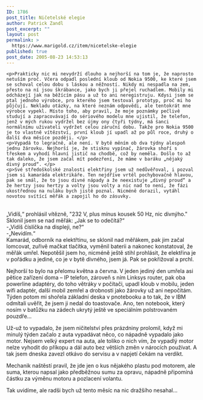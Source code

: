 ```yaml
---
ID: 1786
post_title: Ničetelské elegie
author: Patrick Zandl
post_excerpt: ""
layout: post
permalink: >
  https://www.marigold.cz/item/nicetelske-elegie
published: true
post_date: 2005-08-23 14:53:13
---
```

	<p>Prakticky nic mi nevydrží dlouho a nejhorší na tom je, že naprosto netuším proč. Včera odpadl poslední kloub od Nokia 9500, ke které jsem se schoval celou dobu s láskou a něžností. Nikdy mi nespadla na zem, přesto na ní jsou škrábance, jako bych ji přejel ruchadlem. Mobily mi odcházejí jak na běžícím pásu a už to ani neregistruju. Kdysi jsem se ptal jednoho výrobce, pro kterého jsem testoval prototyp, proč mi ho půjčují. Nekladu otázky, na které neznám odpovědi, ale tentokrát mne výrobce vypekl. Místo toho, aby pravil, že moje poznámky pečlivě studují a zapracovávají do sériového modelu mne ujistil, že telefon, jenž v mých rukou vydržel bez újmy ony čtyři týdny, má šanci normálnímu uživateli vydržet celou záruční dobu. Takže pro Nokia 9500 je to vlastně vítězství, první kloub jí upadl až po půl roce, druhý o další dva měsíce později. </p>
	<p>Vypadá to legračně, ale není. V bytě měním ob dva týdny alespoň jednu žárovku. Nejhorší je, že stisknu vypínač, žárovka shoří s třeskem a vyhodí hlavní jistič na chodbě, což by neměla. Došlo to až tak daleko, že jsem začal mít podezření, že máme v baráku „nějaký divný proud“. </p>
	<p>Své středoškolské znalosti elektřiny jsem už nedůvěřoval, i pozval jsem si kamaráda elektrikáře. Ten nejdříve vrtěl pochybovačně hlavou, pak se smál, že to jsou divné nápady a že neexistuje „divný proud“ a že hertzy jsou hertzy a volty jsou volty a nic nad to není, že fázi ukostřednou na nuláku bych jistě poznal. Nicméně dorazil, vytáhl novotou svítící měřák a zapojil ho do zásuvky. 
<br/>„Vidíš,“ prohlásil vítězně, "232 V, plus mínus kousek 50 Hz, nic divnýho." <br/>Sklonil jsem se nad měřák: „Jak se to odečítá?“ <br/>
-„Vidíš číslíčka na displeji, ne?“ <br/>
-„Nevidím.“<br/>
Kamarád, odborník na elektřtinu, se sklonil nad měřákem, pak jim začal lomcovat, zuřivě mačkat tlačítka, vyměnil baterii a nakonec konstatoval, že měřák umřel. Nepotěšil jsem ho, nicméně ještě stihl prohlásit, že elektřina je v pořádku a jediné, co je v bytě divného, jsem já. Pak se pokřižoval a prchl.</p>
	<p>Nejhorší to bylo na přelomu května a června. V jeden jediný den umřela asi pětice zařízení doma – IP telefon, zároveň s ním Linksys router, pak oba powerline adaptéry, do toho větráky v počítači, upadl kloub v mobilu, jeden wifi adaptér, další mobil zemřel a drobnosti jako žárovky už ani nepočítám. Týden potom mi shořela základní deska v pnotebooku a to tak, že v IBM odmítali uvěřit, že jsem ji nedal do toastovače. Ano, ten notebook, který nosím v batůžku na zádech ukrytý ještě ve speciálním polstrovaném pouzdře...</p>
	<p>Už-už to vypadalo, že jsem ničitelství přes prázdniny prolomil, když mi minulý týden začalo z auta vypadávat něco, co nápadně vypadalo jako motor. Nejsem velký expert na auta, ale toliko o nich vím, že vypadlý motor nelze vyhodit do příkopu a dál auto bez větších změn v nárocích používat. A tak jsem dneska zavezl otkávo do servisu a v napjetí čekám na verdikt. </p>
	<p>Mechanik naštěstí pravil, že jde jen o kus nějakého plastu pod motorem, ale suma, kterou napsal jako předběžnou sumu za opravu, nápadně připomíná částku za výměnu motoru a pozlacení volantu. </p>
	<p>Tak uvidíme, ale radši bych už tento měsíc na nic dražšího nesahal...
</p>